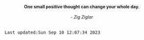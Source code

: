 
<div align="center"><b><span>One small positive thought can change your whole day.</span></b><br><br><i> - Zig Ziglar</i></div>
<br><br><kbd>Last updated:Sun Sep 10 12:07:34 2023</kbd>